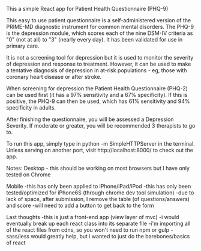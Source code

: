 This a simple React app for Patient Health Questionnaire (PHQ-9)

This easy to use patient questionnaire is a self-administered version of the PRIME-MD diagnostic instrument for common mental disorders. The PHQ-9 is the depression module, which scores each of the nine DSM-IV criteria as "0" (not at all) to "3" (nearly every day). It has been validated for use in primary care. 

It is not a screening tool for depression but it is used to monitor the severity of depression and response to treatment. However, it can be used to make a tentative diagnosis of depression in at-risk populations - eg, those with coronary heart disease or after stroke. 

When screening for depression the Patient Health Questionnaire (PHQ-2) can be used first (it has a 97% sensitivity and a 67% specificity). If this is positive, the PHQ-9 can then be used, which has 61% sensitivity and 94% specificity in adults.

After finishing the questionnaire, you will be assessed a Depression Severity. If moderate or greater, you will be recommended 3 therapists to go to.

To run this app, simply type in python -m SimpleHTTPServer in the terminal. Unless serving on another port, visit http://localhost:8000/ to check out the app.

Notes:
Desktop - this should be working on most browsers but I have only tested on Chrome

Mobile
-this has only been applied to iPhone/iPad/iPod
-this has only been tested/optimized for iPhone6S (through chrome dev tool simulation)
-due to lack of space, after submission, I remove the table (of questions/answers) and score
-will need to add a button to get back to the form

Last thoughts
-this is just a front-end app (view layer of mvc)
-i would eventually break up each react class into its separate file
-i'm importing all of the react files from cdns, so you won't need to run npm or gulp
-sass/less would greatly help, but i wanted to just do the barebones/basics of react